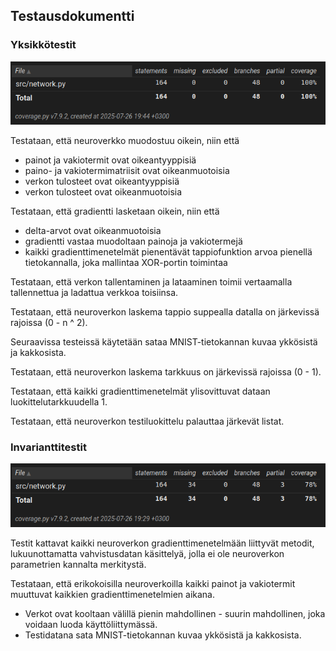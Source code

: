 ## Testausdokumentti

### Yksikkötestit
![coverage_26_7](coverage_report_26_7.png)

Testataan, että neuroverkko muodostuu oikein, niin että
* painot ja vakiotermit ovat oikeantyyppisiä
* paino- ja vakiotermimatriisit ovat oikeanmuotoisia
* verkon tulosteet ovat oikeantyyppisiä
* verkon tulosteet ovat oikeanmuotoisia

Testataan, että gradientti lasketaan oikein, niin että
* delta-arvot ovat oikeanmuotoisia
* gradientti vastaa muodoltaan painoja ja vakiotermejä
* kaikki gradienttimenetelmät pienentävät tappiofunktion arvoa pienellä tietokannalla, joka mallintaa XOR-portin toimintaa

Testataan, että verkon tallentaminen ja lataaminen toimii vertaamalla tallennettua ja ladattua verkkoa toisiinsa.

Testataan, että neuroverkon laskema tappio suppealla datalla on järkevissä rajoissa (0 - n ^ 2).

Seuraavissa testeissä käytetään sataa MNIST-tietokannan kuvaa ykkösistä ja kakkosista.

Testataan, että neuroverkon laskema tarkkuus on järkevissä rajoissa (0 - 1).

Testataan, että kaikki gradienttimenetelmät ylisovittuvat dataan luokittelutarkkuudella 1.

Testataan, että neuroverkon testiluokittelu palauttaa järkevät listat.

### Invarianttitestit
![coverage_invariant_26_7](coverage_report_invariant_26_7.png)

Testit kattavat kaikki neuroverkon gradienttimenetelmään liittyvät metodit, lukuunottamatta vahvistusdatan käsittelyä, jolla ei ole neuroverkon parametrien kannalta merkitystä.

Testataan, että erikokoisilla neuroverkoilla kaikki painot ja vakiotermit muuttuvat kaikkien gradienttimenetelmien aikana.
* Verkot ovat kooltaan välillä pienin mahdollinen - suurin mahdollinen, joka voidaan luoda käyttöliittymässä.
* Testidatana sata MNIST-tietokannan kuvaa ykkösistä ja kakkosista.
